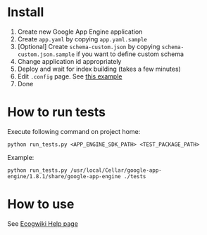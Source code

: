 # Install

1.   Create new Google App Engine application
2.   Create ``app.yaml`` by copying ``app.yaml.sample``
3.   [Optional] Create ``schema-custom.json`` by copying ``schema-custom.json.sample`` if you want to define custom schema
4.   Change application id appropriately
5.   Deploy and wait for index building (takes a few minutes)
6.   Edit ``.config`` page. See [this example](http://www.ecogwiki.com/.config?_type=txt)
7.   Done


# How to run tests

Execute following command on project home:

    python run_tests.py <APP_ENGINE_SDK_PATH> <TEST_PACKAGE_PATH>

Example:

    python run_tests.py /usr/local/Cellar/google-app-engine/1.8.1/share/google-app-engine ./tests


# How to use

See [Ecogwiki Help page](http://www.ecogwiki.com/Help)

